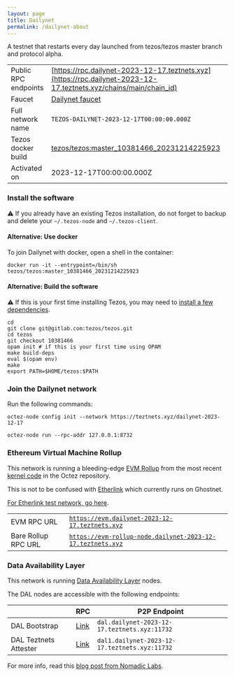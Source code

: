 ```yaml
---
layout: page
title: Dailynet
permalink: /dailynet-about
---
```


A testnet that restarts every day launched from tezos/tezos master branch and protocol alpha.

| | |
|-------|---------------------|
| Public RPC endpoints | [https://rpc.dailynet-2023-12-17.teztnets.xyz](https://rpc.dailynet-2023-12-17.teztnets.xyz/chains/main/chain_id)<br/> |
| Faucet | [Dailynet faucet](https://faucet.dailynet-2023-12-17.teztnets.xyz) |
| Full network name | `TEZOS-DAILYNET-2023-12-17T00:00:00.000Z` |
| Tezos docker build | [tezos/tezos:master_10381466_20231214225923](https://hub.docker.com/r/tezos/tezos/tags?page=1&ordering=last_updated&name=master_10381466_20231214225923) |
| Activated on | 2023-12-17T00:00:00.000Z |





### Install the software

⚠️  If you already have an existing Tezos installation, do not forget to backup and delete your `~/.tezos-node` and `~/.tezos-client`.



#### Alternative: Use docker

To join Dailynet with docker, open a shell in the container:

```
docker run -it --entrypoint=/bin/sh tezos/tezos:master_10381466_20231214225923
```

#### Alternative: Build the software

⚠️  If this is your first time installing Tezos, you may need to [install a few dependencies](https://tezos.gitlab.io/introduction/howtoget.html#setting-up-the-development-environment-from-scratch).

```
cd
git clone git@gitlab.com:tezos/tezos.git
cd tezos
git checkout 10381466
opam init # if this is your first time using OPAM
make build-deps
eval $(opam env)
make
export PATH=$HOME/tezos:$PATH
```

### Join the Dailynet network

Run the following commands:

```
octez-node config init --network https://teztnets.xyz/dailynet-2023-12-17

octez-node run --rpc-addr 127.0.0.1:8732
```


### Ethereum Virtual Machine Rollup

This network is running a bleeding-edge [EVM Rollup](https://docs.etherlink.com/welcome/what-is-etherlink) from the most recent [kernel code](https://gitlab.com/tezos/tezos/-/tree/master/etherlink) in the Octez repository.

This is not to be confused with [Etherlink](https://docs.etherlink.com/get-started/connect-your-wallet-to-etherlink) which currently runs on Ghostnet.

[For Etherlink test network, go here](https://docs.etherlink.com/get-started/connect-your-wallet-to-etherlink).

| | |
|-------|---------------------|
| EVM RPC URL | [`https://evm.dailynet-2023-12-17.teztnets.xyz`](https://evm.dailynet-2023-12-17.teztnets.xyz) |
| Bare Rollup RPC URL | [`https://evm-rollup-node.dailynet-2023-12-17.teztnets.xyz`](https://evm-rollup-node.dailynet-2023-12-17.teztnets.xyz/global/block/head) |




### Data Availability Layer

This network is running [Data Availability Layer](https://tezos.gitlab.io/shell/dal.html) nodes.


The DAL nodes are accessible with the following endpoints:

| | RPC | P2P Endpoint |
|------------|---------|--------------|
| DAL Bootstrap | [Link](https://dal-bootstrap-rpc.dailynet-2023-12-17.teztnets.xyz) | `dal.dailynet-2023-12-17.teztnets.xyz:11732` |
| DAL Teztnets Attester | [Link](https://dal-attester-rpc.dailynet-2023-12-17.teztnets.xyz) | `dal1.dailynet-2023-12-17.teztnets.xyz:11732` |


For more info, read this [blog post from Nomadic Labs](https://research-development.nomadic-labs.com/data-availability-layer-tezos.html).



